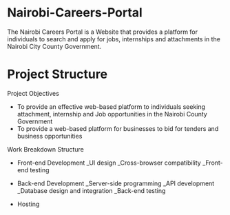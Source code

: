 # Nairobi-Careers-Portal
The Nairobi Careers Portal is a Website that provides a platform for individuals to search and apply for jobs, internships and attachments in the Nairobi City County Government.

# Project Structure
Project Objectives
- To provide an effective web-based platform to individuals seeking attachment, internship and Job opportunities in the Nairobi County Government
- To provide a web-based platform for businesses to bid for tenders and business opportunities

Work Breakdown Structure
- Front-end Development
_UI design
_Cross-browser compatibility
_Front-end testing

- Back-end Development
_Server-side programming
_API development
_Database design and integration
_Back-end testing
- Hosting
